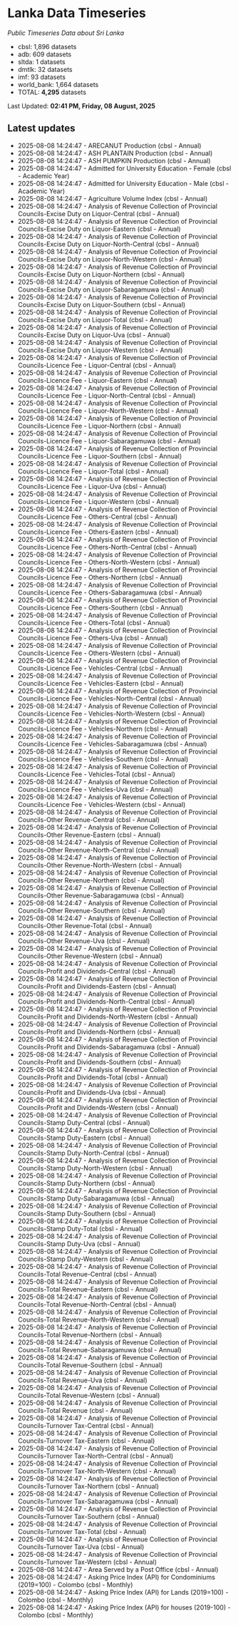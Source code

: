 # Lanka Data Timeseries
*Public Timeseries Data about Sri Lanka*

* cbsl: 1,896 datasets
* adb: 609 datasets
* sltda: 1 datasets
* dmtlk: 32 datasets
* imf: 93 datasets
* world_bank: 1,664 datasets
* TOTAL: **4,295** datasets

Last Updated: **02:41 PM, Friday, 08 August, 2025**

## Latest updates

* 2025-08-08 14:24:47 - ARECANUT Production (cbsl - Annual)
* 2025-08-08 14:24:47 - ASH PLANTAIN Production (cbsl - Annual)
* 2025-08-08 14:24:47 - ASH PUMPKIN Production (cbsl - Annual)
* 2025-08-08 14:24:47 - Admitted for University Education - Female (cbsl - Academic Year)
* 2025-08-08 14:24:47 - Admitted for University Education - Male (cbsl - Academic Year)
* 2025-08-08 14:24:47 - Agriculture Volume Index (cbsl - Annual)
* 2025-08-08 14:24:47 - Analysis of Revenue Collection of Provincial Councils-Excise Duty on Liquor-Central (cbsl - Annual)
* 2025-08-08 14:24:47 - Analysis of Revenue Collection of Provincial Councils-Excise Duty on Liquor-Eastern (cbsl - Annual)
* 2025-08-08 14:24:47 - Analysis of Revenue Collection of Provincial Councils-Excise Duty on Liquor-North-Central (cbsl - Annual)
* 2025-08-08 14:24:47 - Analysis of Revenue Collection of Provincial Councils-Excise Duty on Liquor-North-Western (cbsl - Annual)
* 2025-08-08 14:24:47 - Analysis of Revenue Collection of Provincial Councils-Excise Duty on Liquor-Northern (cbsl - Annual)
* 2025-08-08 14:24:47 - Analysis of Revenue Collection of Provincial Councils-Excise Duty on Liquor-Sabaragamuwa (cbsl - Annual)
* 2025-08-08 14:24:47 - Analysis of Revenue Collection of Provincial Councils-Excise Duty on Liquor-Southern (cbsl - Annual)
* 2025-08-08 14:24:47 - Analysis of Revenue Collection of Provincial Councils-Excise Duty on Liquor-Total (cbsl - Annual)
* 2025-08-08 14:24:47 - Analysis of Revenue Collection of Provincial Councils-Excise Duty on Liquor-Uva (cbsl - Annual)
* 2025-08-08 14:24:47 - Analysis of Revenue Collection of Provincial Councils-Excise Duty on Liquor-Western (cbsl - Annual)
* 2025-08-08 14:24:47 - Analysis of Revenue Collection of Provincial Councils-Licence Fee - Liquor-Central (cbsl - Annual)
* 2025-08-08 14:24:47 - Analysis of Revenue Collection of Provincial Councils-Licence Fee - Liquor-Eastern (cbsl - Annual)
* 2025-08-08 14:24:47 - Analysis of Revenue Collection of Provincial Councils-Licence Fee - Liquor-North-Central (cbsl - Annual)
* 2025-08-08 14:24:47 - Analysis of Revenue Collection of Provincial Councils-Licence Fee - Liquor-North-Western (cbsl - Annual)
* 2025-08-08 14:24:47 - Analysis of Revenue Collection of Provincial Councils-Licence Fee - Liquor-Northern (cbsl - Annual)
* 2025-08-08 14:24:47 - Analysis of Revenue Collection of Provincial Councils-Licence Fee - Liquor-Sabaragamuwa (cbsl - Annual)
* 2025-08-08 14:24:47 - Analysis of Revenue Collection of Provincial Councils-Licence Fee - Liquor-Southern (cbsl - Annual)
* 2025-08-08 14:24:47 - Analysis of Revenue Collection of Provincial Councils-Licence Fee - Liquor-Total (cbsl - Annual)
* 2025-08-08 14:24:47 - Analysis of Revenue Collection of Provincial Councils-Licence Fee - Liquor-Uva (cbsl - Annual)
* 2025-08-08 14:24:47 - Analysis of Revenue Collection of Provincial Councils-Licence Fee - Liquor-Western (cbsl - Annual)
* 2025-08-08 14:24:47 - Analysis of Revenue Collection of Provincial Councils-Licence Fee - Others-Central (cbsl - Annual)
* 2025-08-08 14:24:47 - Analysis of Revenue Collection of Provincial Councils-Licence Fee - Others-Eastern (cbsl - Annual)
* 2025-08-08 14:24:47 - Analysis of Revenue Collection of Provincial Councils-Licence Fee - Others-North-Central (cbsl - Annual)
* 2025-08-08 14:24:47 - Analysis of Revenue Collection of Provincial Councils-Licence Fee - Others-North-Western (cbsl - Annual)
* 2025-08-08 14:24:47 - Analysis of Revenue Collection of Provincial Councils-Licence Fee - Others-Northern (cbsl - Annual)
* 2025-08-08 14:24:47 - Analysis of Revenue Collection of Provincial Councils-Licence Fee - Others-Sabaragamuwa (cbsl - Annual)
* 2025-08-08 14:24:47 - Analysis of Revenue Collection of Provincial Councils-Licence Fee - Others-Southern (cbsl - Annual)
* 2025-08-08 14:24:47 - Analysis of Revenue Collection of Provincial Councils-Licence Fee - Others-Total (cbsl - Annual)
* 2025-08-08 14:24:47 - Analysis of Revenue Collection of Provincial Councils-Licence Fee - Others-Uva (cbsl - Annual)
* 2025-08-08 14:24:47 - Analysis of Revenue Collection of Provincial Councils-Licence Fee - Others-Western (cbsl - Annual)
* 2025-08-08 14:24:47 - Analysis of Revenue Collection of Provincial Councils-Licence Fee - Vehicles-Central (cbsl - Annual)
* 2025-08-08 14:24:47 - Analysis of Revenue Collection of Provincial Councils-Licence Fee - Vehicles-Eastern (cbsl - Annual)
* 2025-08-08 14:24:47 - Analysis of Revenue Collection of Provincial Councils-Licence Fee - Vehicles-North-Central (cbsl - Annual)
* 2025-08-08 14:24:47 - Analysis of Revenue Collection of Provincial Councils-Licence Fee - Vehicles-North-Western (cbsl - Annual)
* 2025-08-08 14:24:47 - Analysis of Revenue Collection of Provincial Councils-Licence Fee - Vehicles-Northern (cbsl - Annual)
* 2025-08-08 14:24:47 - Analysis of Revenue Collection of Provincial Councils-Licence Fee - Vehicles-Sabaragamuwa (cbsl - Annual)
* 2025-08-08 14:24:47 - Analysis of Revenue Collection of Provincial Councils-Licence Fee - Vehicles-Southern (cbsl - Annual)
* 2025-08-08 14:24:47 - Analysis of Revenue Collection of Provincial Councils-Licence Fee - Vehicles-Total (cbsl - Annual)
* 2025-08-08 14:24:47 - Analysis of Revenue Collection of Provincial Councils-Licence Fee - Vehicles-Uva (cbsl - Annual)
* 2025-08-08 14:24:47 - Analysis of Revenue Collection of Provincial Councils-Licence Fee - Vehicles-Western (cbsl - Annual)
* 2025-08-08 14:24:47 - Analysis of Revenue Collection of Provincial Councils-Other Revenue-Central (cbsl - Annual)
* 2025-08-08 14:24:47 - Analysis of Revenue Collection of Provincial Councils-Other Revenue-Eastern (cbsl - Annual)
* 2025-08-08 14:24:47 - Analysis of Revenue Collection of Provincial Councils-Other Revenue-North-Central (cbsl - Annual)
* 2025-08-08 14:24:47 - Analysis of Revenue Collection of Provincial Councils-Other Revenue-North-Western (cbsl - Annual)
* 2025-08-08 14:24:47 - Analysis of Revenue Collection of Provincial Councils-Other Revenue-Northern (cbsl - Annual)
* 2025-08-08 14:24:47 - Analysis of Revenue Collection of Provincial Councils-Other Revenue-Sabaragamuwa (cbsl - Annual)
* 2025-08-08 14:24:47 - Analysis of Revenue Collection of Provincial Councils-Other Revenue-Southern (cbsl - Annual)
* 2025-08-08 14:24:47 - Analysis of Revenue Collection of Provincial Councils-Other Revenue-Total (cbsl - Annual)
* 2025-08-08 14:24:47 - Analysis of Revenue Collection of Provincial Councils-Other Revenue-Uva (cbsl - Annual)
* 2025-08-08 14:24:47 - Analysis of Revenue Collection of Provincial Councils-Other Revenue-Western (cbsl - Annual)
* 2025-08-08 14:24:47 - Analysis of Revenue Collection of Provincial Councils-Profit and Dividends-Central (cbsl - Annual)
* 2025-08-08 14:24:47 - Analysis of Revenue Collection of Provincial Councils-Profit and Dividends-Eastern (cbsl - Annual)
* 2025-08-08 14:24:47 - Analysis of Revenue Collection of Provincial Councils-Profit and Dividends-North-Central (cbsl - Annual)
* 2025-08-08 14:24:47 - Analysis of Revenue Collection of Provincial Councils-Profit and Dividends-North-Western (cbsl - Annual)
* 2025-08-08 14:24:47 - Analysis of Revenue Collection of Provincial Councils-Profit and Dividends-Northern (cbsl - Annual)
* 2025-08-08 14:24:47 - Analysis of Revenue Collection of Provincial Councils-Profit and Dividends-Sabaragamuwa (cbsl - Annual)
* 2025-08-08 14:24:47 - Analysis of Revenue Collection of Provincial Councils-Profit and Dividends-Southern (cbsl - Annual)
* 2025-08-08 14:24:47 - Analysis of Revenue Collection of Provincial Councils-Profit and Dividends-Total (cbsl - Annual)
* 2025-08-08 14:24:47 - Analysis of Revenue Collection of Provincial Councils-Profit and Dividends-Uva (cbsl - Annual)
* 2025-08-08 14:24:47 - Analysis of Revenue Collection of Provincial Councils-Profit and Dividends-Western (cbsl - Annual)
* 2025-08-08 14:24:47 - Analysis of Revenue Collection of Provincial Councils-Stamp Duty-Central (cbsl - Annual)
* 2025-08-08 14:24:47 - Analysis of Revenue Collection of Provincial Councils-Stamp Duty-Eastern (cbsl - Annual)
* 2025-08-08 14:24:47 - Analysis of Revenue Collection of Provincial Councils-Stamp Duty-North-Central (cbsl - Annual)
* 2025-08-08 14:24:47 - Analysis of Revenue Collection of Provincial Councils-Stamp Duty-North-Western (cbsl - Annual)
* 2025-08-08 14:24:47 - Analysis of Revenue Collection of Provincial Councils-Stamp Duty-Northern (cbsl - Annual)
* 2025-08-08 14:24:47 - Analysis of Revenue Collection of Provincial Councils-Stamp Duty-Sabaragamuwa (cbsl - Annual)
* 2025-08-08 14:24:47 - Analysis of Revenue Collection of Provincial Councils-Stamp Duty-Southern (cbsl - Annual)
* 2025-08-08 14:24:47 - Analysis of Revenue Collection of Provincial Councils-Stamp Duty-Total (cbsl - Annual)
* 2025-08-08 14:24:47 - Analysis of Revenue Collection of Provincial Councils-Stamp Duty-Uva (cbsl - Annual)
* 2025-08-08 14:24:47 - Analysis of Revenue Collection of Provincial Councils-Stamp Duty-Western (cbsl - Annual)
* 2025-08-08 14:24:47 - Analysis of Revenue Collection of Provincial Councils-Total Revenue-Central (cbsl - Annual)
* 2025-08-08 14:24:47 - Analysis of Revenue Collection of Provincial Councils-Total Revenue-Eastern (cbsl - Annual)
* 2025-08-08 14:24:47 - Analysis of Revenue Collection of Provincial Councils-Total Revenue-North-Central (cbsl - Annual)
* 2025-08-08 14:24:47 - Analysis of Revenue Collection of Provincial Councils-Total Revenue-North-Western (cbsl - Annual)
* 2025-08-08 14:24:47 - Analysis of Revenue Collection of Provincial Councils-Total Revenue-Northern (cbsl - Annual)
* 2025-08-08 14:24:47 - Analysis of Revenue Collection of Provincial Councils-Total Revenue-Sabaragamuwa (cbsl - Annual)
* 2025-08-08 14:24:47 - Analysis of Revenue Collection of Provincial Councils-Total Revenue-Southern (cbsl - Annual)
* 2025-08-08 14:24:47 - Analysis of Revenue Collection of Provincial Councils-Total Revenue-Uva (cbsl - Annual)
* 2025-08-08 14:24:47 - Analysis of Revenue Collection of Provincial Councils-Total Revenue-Western (cbsl - Annual)
* 2025-08-08 14:24:47 - Analysis of Revenue Collection of Provincial Councils-Total Revenue (cbsl - Annual)
* 2025-08-08 14:24:47 - Analysis of Revenue Collection of Provincial Councils-Turnover Tax-Central (cbsl - Annual)
* 2025-08-08 14:24:47 - Analysis of Revenue Collection of Provincial Councils-Turnover Tax-Eastern (cbsl - Annual)
* 2025-08-08 14:24:47 - Analysis of Revenue Collection of Provincial Councils-Turnover Tax-North-Central (cbsl - Annual)
* 2025-08-08 14:24:47 - Analysis of Revenue Collection of Provincial Councils-Turnover Tax-North-Western (cbsl - Annual)
* 2025-08-08 14:24:47 - Analysis of Revenue Collection of Provincial Councils-Turnover Tax-Northern (cbsl - Annual)
* 2025-08-08 14:24:47 - Analysis of Revenue Collection of Provincial Councils-Turnover Tax-Sabaragamuwa (cbsl - Annual)
* 2025-08-08 14:24:47 - Analysis of Revenue Collection of Provincial Councils-Turnover Tax-Southern (cbsl - Annual)
* 2025-08-08 14:24:47 - Analysis of Revenue Collection of Provincial Councils-Turnover Tax-Total (cbsl - Annual)
* 2025-08-08 14:24:47 - Analysis of Revenue Collection of Provincial Councils-Turnover Tax-Uva (cbsl - Annual)
* 2025-08-08 14:24:47 - Analysis of Revenue Collection of Provincial Councils-Turnover Tax-Western (cbsl - Annual)
* 2025-08-08 14:24:47 - Area Served by a Post Office (cbsl - Annual)
* 2025-08-08 14:24:47 - Asking Price Index (API) for Condominiums (2019=100) - Colombo (cbsl - Monthly)
* 2025-08-08 14:24:47 - Asking Price Index (API) for Lands (2019=100) - Colombo (cbsl - Monthly)
* 2025-08-08 14:24:47 - Asking Price Index (API) for houses (2019-100) - Colombo (cbsl - Monthly)
